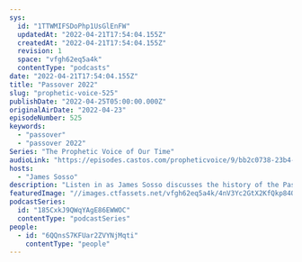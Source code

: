 ```yaml
---
sys:
  id: "1TTWMIFSDoPhp1UsGlEnFW"
  updatedAt: "2022-04-21T17:54:04.155Z"
  createdAt: "2022-04-21T17:54:04.155Z"
  revision: 1
  space: "vfgh62eq5a4k"
  contentType: "podcasts"
date: "2022-04-21T17:54:04.155Z"
title: "Passover 2022"
slug: "prophetic-voice-525"
publishDate: "2022-04-25T05:00:00.000Z"
originalAirDate: "2022-04-23"
episodeNumber: 525
keywords:
  - "passover"
  - "passover 2022"
Series: "The Prophetic Voice of Our Time"
audioLink: "https://episodes.castos.com/propheticvoice/9/bb2c0738-23b4-4b01-998d-963efe728b30/04-23-24-22-The-Prophetic-Voice-of-our-Time-mixdown-.mp3"
hosts:
  - "James Sosso"
description: "Listen in as James Sosso discusses the history of the Passover and the significance it has to us as Christians, even today. He breaks down different parts of the celebration and each of their meanings as well as why it is important we continue to remember and celebrate it."
featuredImage: "//images.ctfassets.net/vfgh62eq5a4k/4nV3Yc2GtX2KfQkp84OfV5/96a9b13f141995b3b9dfe052fcf7c195/element5-digital-UD1Y-kE-4RQ-unsplash__1_.jpg"
podcastSeries:
  id: "185CxkJ9QWqYAgE86EWWOC"
  contentType: "podcastSeries"
people:
  - id: "6QQnsS7KFUar2ZVYNjMqti"
    contentType: "people"
---
```

